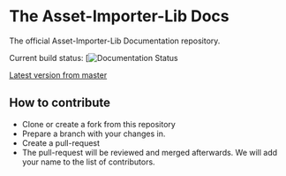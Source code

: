 # The Asset-Importer-Lib Docs
The official Asset-Importer-Lib Documentation repository. 

Current build status: [![Documentation Status](https://the-asset-importer-lib-documentation.readthedocs.io/en/latest/?badge=latest)

[Latest version from master](https://the-asset-importer-lib-documentation.readthedocs.io/en/latest/)

## How to contribute
- Clone or create a fork from this repository 
- Prepare a branch with your changes in.
- Create a pull-request
- The pull-request will be reviewed and merged afterwards. We will add your name to the list of contributors.

